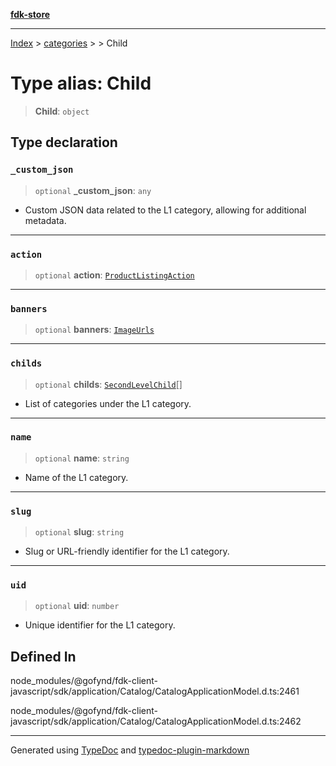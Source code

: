 [**fdk-store**](../../../README.md)
***

[Index](../../../API.md) > [categories](../../README.md) > [<internal>](../README.md) > Child

# Type alias: Child

> **Child**: `object`

## Type declaration

### `_custom_json`

> `optional` **\_custom\_json**: `any`

- Custom JSON data related to the L1
category, allowing for additional metadata.

***

### `action`

> `optional` **action**: [`ProductListingAction`](../../../brands/internal_/type-aliases/type-alias.ProductListingAction.md)

***

### `banners`

> `optional` **banners**: [`ImageUrls`](../../../brands/internal_/type-aliases/type-alias.ImageUrls.md)

***

### `childs`

> `optional` **childs**: [`SecondLevelChild`](type-alias.SecondLevelChild.md)[]

- List of categories under the L1 category.

***

### `name`

> `optional` **name**: `string`

- Name of the L1 category.

***

### `slug`

> `optional` **slug**: `string`

- Slug or URL-friendly identifier for the L1 category.

***

### `uid`

> `optional` **uid**: `number`

- Unique identifier for the L1 category.

## Defined In

node\_modules/@gofynd/fdk-client-javascript/sdk/application/Catalog/CatalogApplicationModel.d.ts:2461

node\_modules/@gofynd/fdk-client-javascript/sdk/application/Catalog/CatalogApplicationModel.d.ts:2462

***
Generated using [TypeDoc](https://typedoc.org/) and [typedoc-plugin-markdown](https://www.npmjs.com/package/typedoc-plugin-markdown)
